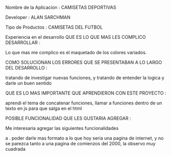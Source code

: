 Nombre de la Aplicacion :
CAMISETAS DEPORTIVAS

Developer :
ALAN SARCHMAN

Tipo de Productos :
CAMISETAS DEL FUTBOL

Experiencia en el desarrollo
QUE ES LO QUE MAS LES COMPLICO DESARROLLAR :

Lo que mas me complico es el maquetado de los colores variados. 

COMO SOLUCIONAN LOS ERRORES QUE SE PRESENTABAN A LO LARGO DEL DESARROLLO :

tratando de investigar nuevas funciones, y tratando de entender la logica y darle un buen sentido 

QUE ES LO MAS IMPORTANTE QUE APRENDIERON CON ESTE PROYECTO :

aprendi el tema de concatenar funciones, llamar a funciones dentro de un texto en js para que salga en el html 

POSIBLE FUNCIONALIDAD QUE LES GUSTARIA AGREGAR :

Me interesaria agregar las siguientes funcionalidades

a . poder darle mas formato a lo que hoy seria una pagina de internet, y no se parezca tanto a una pagina de comienzos del 2000, la observo muy cuadrada

